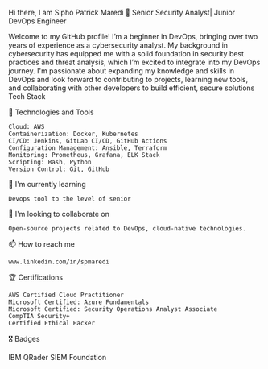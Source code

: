 Hi there, I am Sipho Patrick Maredi 👋
Senior Security Analyst| Junior DevOps Engineer 

Welcome to my GitHub profile! I’m a beginner in DevOps, bringing over two years of experience as a cybersecurity analyst. My background in cybersecurity has equipped me with a solid foundation in security best practices and threat analysis, which I’m excited to integrate into my DevOps journey. I'm passionate about expanding my knowledge and skills in DevOps and look forward to contributing to projects, learning new tools, and collaborating with other developers to build efficient, secure solutions
Tech Stack

🔧 Technologies and Tools

    Cloud: AWS
    Containerization: Docker, Kubernetes
    CI/CD: Jenkins, GitLab CI/CD, GitHub Actions
    Configuration Management: Ansible, Terraform
    Monitoring: Prometheus, Grafana, ELK Stack
    Scripting: Bash, Python
    Version Control: Git, GitHub

🌱 I'm currently learning

    Devops tool to the level of senior

👯 I'm looking to collaborate on

    Open-source projects related to DevOps, cloud-native technologies.

📫 How to reach me

    www.linkedin.com/in/spmaredi

🏆 Certifications

    AWS Certified Cloud Practitioner
    Microsoft Certified: Azure Fundamentals 
    Microsoft Certified: Security Operations Analyst Associate
    CompTIA Security+
    Certified Ethical Hacker


🎖️ Badges

IBM QRader SIEM Foundation
